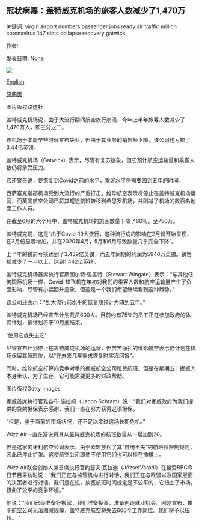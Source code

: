 ## 冠状病毒：盖特威克机场的旅客人数减少了1,470万

关键词: virgin airport numbers passenger jobs ready air traffic million coronavirus 147 slots collapse recovery gatwick

作者: 

发表日期: None

![](https://ichef.bbci.co.uk/news/1024/branded_news/DF2F/production/_114153175_hi063062800.jpg)

[English](Coronavirus%3A%20Gatwick%20passenger%20numbers%20collapse%20by%2014.7%20million.md)

[原网页](https://www.bbc.com/news/business-53943734)

图片版权路透社

盖特威克机场说，由于大流行期间航空旅行崩溃，今年上半年旅客人数减少了1,470万人，即三分之二。

该机场于本周早些时候宣布失业，但由于其业务的销售额下降，该公司也亏损了3.44亿英镑。

盖特威克机场（Gatwick）表示，尽管有复苏迹象，但它预计航空运输量和乘客人数仍将承受压力。

它还警告说，要恢复到Covid之前的水平，乘客水平将需要四到五年的时间。

西萨塞克斯郡机场受到大流行的严重打击。维珍航空表示将停止在盖特威克机场运营，而英国航空公司已将其短途航班转移到希思罗机场，并削减了机场的数百名地面工作人员。

在截至6月的六个月中，盖特威克机场的旅客数量下降了66％，至750万。

盖特威克说，这是“由于Covid-19大流行，这种流行病的影响在2月份开始显现，在3月份显着增加，并在2020年4月，5月和6月导致数量几乎完全下降”。

上半年的税前亏损达到了3.439亿英镑，而去年同期的利润为5940万英镑。销售额减少了一半以上，达到1.442亿英镑。

盖特威克机场首席执行官斯图尔特·温盖特（Stewart Wingate）表示：“与其他任何国际机场一样，Covid-19飞机在年初对我们的乘客人数和航空运输量产生了负面影响，尽管有小幅回升迹象，但这是一个我们希望继续看到这种趋势。”

该公司还表示：“到大流行前水平的恢复期预计为四到五年。”

盖特威克机场已经宣布计划裁员600人。目前约有75％的员工正在参加政府的休假计划，该计划将于10月底结束。

'使用它或失去它'

尽管宣布计划停止在盖特威克机场的运营，但苦苦挣扎的维珍航空表示仍计划在机场保留其航班位，以“在未来几年需求恢复时实现回报”。

同时，维珍航空打算向竞争对手的挪威航空公司租赁航班。但是在星期五，挪威人本身承认，为了生存，它可能需要更多的财政帮助。

图片版权Getty Images

挪威首席执行官雅各布·施拉姆（Jacob Schram）说：“我们对挪威政府为我们提供的贷款担保表示感谢，我们一直在努力获得这项担保。

“但是，鉴于当前的市场状况，还不足以度过这场长期危机。”

Wizz Air一直在游说将其从盖特威克机场的航班数量从一增加到20。

但是这家匈牙利航空公司表示，由于欧盟放松了其“自用不失”的航班位限制规则，因此已停止扩张。这使航空公司即使不使用它们也可以挂在插槽上。

Wizz Air联合创始人兼首席执行官约瑟夫·瓦拉迪（JózsefVáradi）在接受BBC今日节目采访时说：“我们正在与监管机构进行对话，我们正在与欧盟以及国家层面的决策者进行对话。我们是在说，放宽航班时间规定是不公平的，它扭曲了市场，扭曲了公平的竞争环境。”

他说：“我们已经准备好搬家，我们准备投资，准备创造就业机会。刚刚宣布，由于航空公司无法缩减规模，盖特威克航空将失去600个工作岗位。我们将予以扭转。 ”